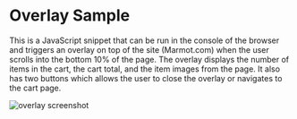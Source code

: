 # Overlay Sample

This is a JavaScript snippet that can be run in the console of the browser and triggers an overlay on top of the site (Marmot.com) when the user scrolls into the bottom 10% of the page. The overlay displays the number of items in the cart, the cart total, and the item images from the page. It also has two buttons which allows the user to close the overlay or navigates to the cart page.

![overlay screenshot](https://s15.postimg.cc/wqez8vhp7/Screen_Shot_2018-08-22_at_4.12.14_PM.png)
